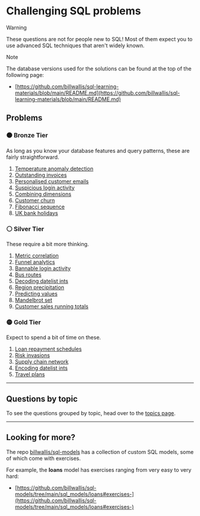 # Challenging SQL problems

> [!WARNING]
>
> These questions are not for people new to SQL! Most of them expect you to use advanced SQL techniques that aren't widely known.

> [!NOTE]
>
> The database versions used for the solutions can be found at the top of the following page:
>
> - [https://github.com/billwallis/sql-learning-materials/blob/main/README.md](https://github.com/billwallis/sql-learning-materials/blob/main/README.md)

## Problems

### 🟤 Bronze Tier

As long as you know your database features and query patterns, these are fairly straightforward.

1. [Temperature anomaly detection](problems/bronze/temperature-anomaly-detection.md)
2. [Outstanding invoices](problems/bronze/outstanding-invoices.md)
3. [Personalised customer emails](problems/bronze/personalised-customer-emails.md)
4. [Suspicious login activity](problems/bronze/suspicious-login-activity.md)
5. [Combining dimensions](problems/bronze/combining-dimensions.md)
6. [Customer churn](problems/bronze/customer-churn.md)
7. [Fibonacci sequence](problems/bronze/fibonacci-sequence.md)
8. [UK bank holidays](problems/bronze/uk-bank-holidays.md)

### ⚪ Silver Tier

These require a bit more thinking.

1. [Metric correlation](problems/silver/metric-correlation.md)
2. [Funnel analytics](problems/silver/funnel-analytics.md)
3. [Bannable login activity](problems/silver/bannable-login-activity.md)
4. [Bus routes](problems/silver/bus-routes.md)
5. [Decoding datelist ints](problems/silver/decoding-datelist-ints.md)
6. [Region precipitation](problems/silver/region-precipitation.md)
7. [Predicting values](problems/silver/predicting-values.md)
8. [Mandelbrot set](problems/silver/mandelbrot-set.md)
9. [Customer sales running totals](problems/silver/customer-sales-running-totals.md)

### 🟡 Gold Tier

Expect to spend a bit of time on these.

1. [Loan repayment schedules](problems/gold/loan-repayment-schedule.md)
2. [Risk invasions](problems/gold/risk-invasions.md)
3. [Supply chain network](problems/gold/supply-chain-network.md)
4. [Encoding datelist ints](problems/gold/encoding-datelist-ints.md)
5. [Travel plans](problems/gold/travel-plans.md)

---

## Questions by topic

To see the questions grouped by topic, head over to the [topics page](topics.md).

---

## Looking for more?

The repo [billwallis/sql-models](https://github.com/billwallis/sql-models) has a collection of custom SQL models, some of which come with exercises.

For example, the **loans** model has exercises ranging from very easy to very hard:

- [https://github.com/billwallis/sql-models/tree/main/sql_models/loans#exercises-](https://github.com/billwallis/sql-models/tree/main/sql_models/loans#exercises-)
